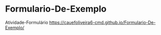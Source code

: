 # Formulario-De-Exemplo
Atividade-Formulário
https://cauefoliveira6-cmd.github.io/Formulario-De-Exemplo/
